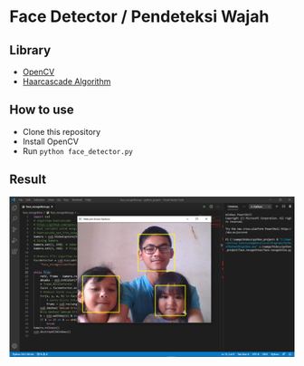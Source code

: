 # Face Detector / Pendeteksi Wajah

## Library

- [OpenCV](https://opencv.org/)
- [Haarcascade Algorithm](https://github.com/opencv/opencv/tree/master/data/haarcascades)

## How to use

- Clone this repository
- Install OpenCV
- Run `python face_detector.py`

## Result

![Result](./faceRecognition.png)
